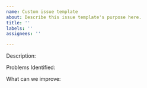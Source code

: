 ```yaml
---
name: Custom issue template
about: Describe this issue template's purpose here.
title: ''
labels: ''
assignees: ''

---
```


Description:


Problems Identified:


What can we improve:
